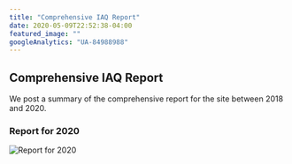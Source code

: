 ```yaml
---
title: "Comprehensive IAQ Report"
date: 2020-05-09T22:52:38-04:00
featured_image: ""
googleAnalytics: "UA-84988988"
---
```


## Comprehensive IAQ Report

We post a summary of the comprehensive report for the site between 2018 and 2020.

### Report for 2020
  ![Report for 2020](/img/iaq_analytical_data.png)

